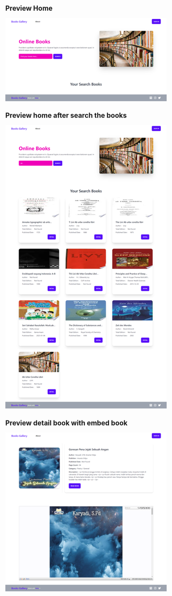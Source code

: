 ## Preview Home

![PREVIEW-HOME!](/public/assets/image/preview-home.png)

## Preview home after search the books

![PREVIEW-HOME!](/public/assets/image/preview-search.png)

## Preview detail book with embed book

![PREVIEW-HOME!](/public/assets/image/preview-detail-book-with-embed-book.png)
